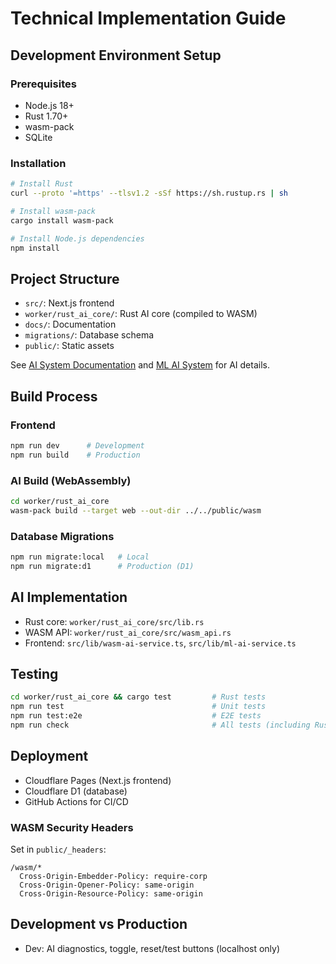 # Technical Implementation Guide

## Development Environment Setup

### Prerequisites

- Node.js 18+
- Rust 1.70+
- wasm-pack
- SQLite

### Installation

```bash
# Install Rust
curl --proto '=https' --tlsv1.2 -sSf https://sh.rustup.rs | sh

# Install wasm-pack
cargo install wasm-pack

# Install Node.js dependencies
npm install
```

## Project Structure

- `src/`: Next.js frontend
- `worker/rust_ai_core/`: Rust AI core (compiled to WASM)
- `docs/`: Documentation
- `migrations/`: Database schema
- `public/`: Static assets

See [AI System Documentation](./ai-system.md) and [ML AI System](./ml-ai-system.md) for AI details.

## Build Process

### Frontend

```bash
npm run dev      # Development
npm run build    # Production
```

### AI Build (WebAssembly)

```bash
cd worker/rust_ai_core
wasm-pack build --target web --out-dir ../../public/wasm
```

### Database Migrations

```bash
npm run migrate:local   # Local
npm run migrate:d1      # Production (D1)
```

## AI Implementation

- Rust core: `worker/rust_ai_core/src/lib.rs`
- WASM API: `worker/rust_ai_core/src/wasm_api.rs`
- Frontend: `src/lib/wasm-ai-service.ts`, `src/lib/ml-ai-service.ts`

## Testing

```bash
cd worker/rust_ai_core && cargo test         # Rust tests
npm run test                                 # Unit tests
npm run test:e2e                             # E2E tests
npm run check                                # All tests (including Rust)
```

## Deployment

- Cloudflare Pages (Next.js frontend)
- Cloudflare D1 (database)
- GitHub Actions for CI/CD

### WASM Security Headers

Set in `public/_headers`:

```
/wasm/*
  Cross-Origin-Embedder-Policy: require-corp
  Cross-Origin-Opener-Policy: same-origin
  Cross-Origin-Resource-Policy: same-origin
```

## Development vs Production

- Dev: AI diagnostics, toggle, reset/test buttons (localhost only)
